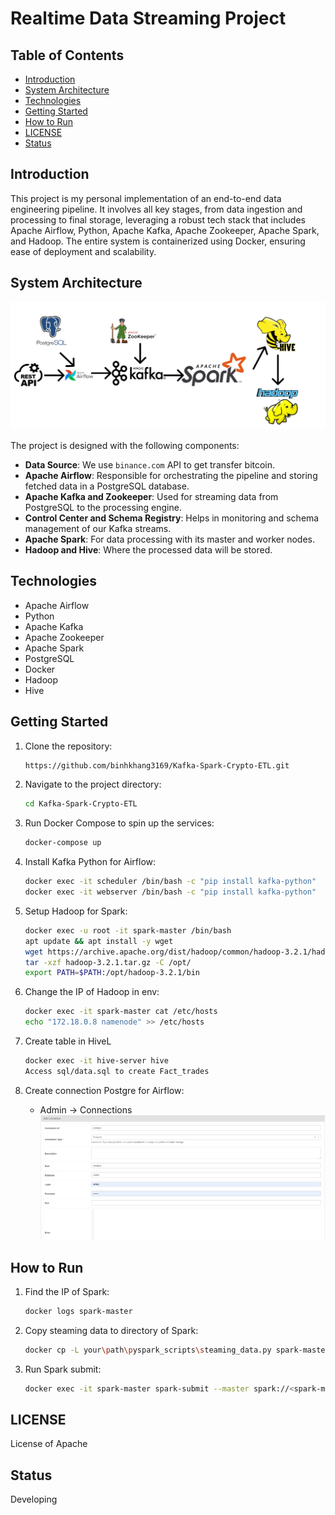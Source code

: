 # Realtime Data Streaming Project

## Table of Contents
- [Introduction](#introduction)
- [System Architecture](#system-architecture)
- [Technologies](#technologies)
- [Getting Started](#getting-started)
- [How to Run](#how-to-run)
- [LICENSE](#LICENSE)
- [Status](#status)
## Introduction

This project is my personal implementation of an end-to-end data engineering pipeline. It involves all key stages, from data ingestion and processing to final storage, leveraging a robust tech stack that includes Apache Airflow, Python, Apache Kafka, Apache Zookeeper, Apache Spark, and Hadoop. The entire system is containerized using Docker, ensuring ease of deployment and scalability.

## System Architecture

![System Architecture](./img/architect.png)

The project is designed with the following components:

- **Data Source**: We use `binance.com` API to get transfer bitcoin.
- **Apache Airflow**: Responsible for orchestrating the pipeline and storing fetched data in a PostgreSQL database.
- **Apache Kafka and Zookeeper**: Used for streaming data from PostgreSQL to the processing engine.
- **Control Center and Schema Registry**: Helps in monitoring and schema management of our Kafka streams.
- **Apache Spark**: For data processing with its master and worker nodes.
- **Hadoop and Hive**: Where the processed data will be stored.

## Technologies

- Apache Airflow
- Python
- Apache Kafka
- Apache Zookeeper
- Apache Spark
- PostgreSQL
- Docker
- Hadoop
- Hive

## Getting Started

1. Clone the repository:
    ```bash
    https://github.com/binhkhang3169/Kafka-Spark-Crypto-ETL.git
    ```

2. Navigate to the project directory:
    ```bash
    cd Kafka-Spark-Crypto-ETL
    ```

3. Run Docker Compose to spin up the services:
    ```bash
    docker-compose up
    ```
4. Install Kafka Python for Airflow:
    ```bash
    docker exec -it scheduler /bin/bash -c "pip install kafka-python"
    docker exec -it webserver /bin/bash -c "pip install kafka-python"
    ```
5. Setup Hadoop for Spark:
    ```bash
    docker exec -u root -it spark-master /bin/bash
    apt update && apt install -y wget
    wget https://archive.apache.org/dist/hadoop/common/hadoop-3.2.1/hadoop-3.2.1.tar.gz
    tar -xzf hadoop-3.2.1.tar.gz -C /opt/
    export PATH=$PATH:/opt/hadoop-3.2.1/bin
    ```
6. Change the IP of Hadoop in env:
    ```bash
    docker exec -it spark-master cat /etc/hosts 
    echo "172.18.0.8 namenode" >> /etc/hosts
    ```
7. Create table in HiveL
    ```bash
    docker exec -it hive-server hive
    Access sql/data.sql to create Fact_trades
    ```
8. Create connection Postgre for Airflow:
    - Admin -> Connections 
![System Architecture](./img/setup-postgre.png)
## How to Run
1. Find the IP of Spark:
    ```bash
    docker logs spark-master
    ```

2. Copy steaming data to directory of Spark:
    ```bash
    docker cp -L your\path\pyspark_scripts\steaming_data.py spark-master:/opt/bitnami/spark/streaming_data.py
    ```
3. Run Spark submit:
    ```bash
    docker exec -it spark-master spark-submit --master spark://<spark-master-ip>:7077 --deploy-mode client --conf spark.sql.warehouse.dir=hdfs://namenode:9000/user/hive/warehouse --packages org.apache.spark:spark-sql-kafka-0-10_2.12:3.5.4 test_pyspark.py
    ```
## LICENSE
License of Apache
## Status
Developing
